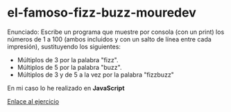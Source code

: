 # el-famoso-fizz-buzz-mouredev

Enunciado:
Escribe un programa que muestre por consola (con un print) los números de 1 a 100 (ambos incluidos y con un salto de línea entre cada impresión), sustituyendo los siguientes:
- Múltiplos de 3 por la palabra "fizz".
- Múltiplos de 5 por la palabra "buzz".
- Múltiplos de 3 y de 5 a la vez por la palabra "fizzbuzz"

En mi caso lo he realizado en <strong>JavaScript</strong>

<a href="https://github.com/mouredev/Weekly-Challenge-2022-Kotlin/blob/main/app/src/main/java/com/mouredev/weeklychallenge2022/Challenge0.kt">Enlace al ejercicio</a>
